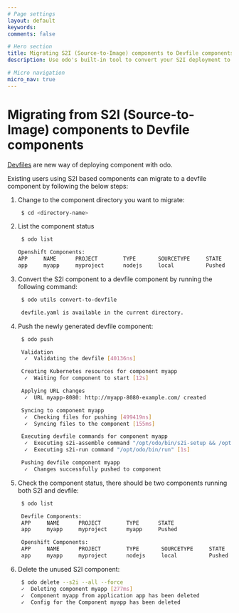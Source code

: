 ```yaml
---
# Page settings
layout: default
keywords:
comments: false

# Hero section
title: Migrating S2I (Source-to-Image) components to Devfile components
description: Use odo's built-in tool to convert your S2I deployment to devfile

# Micro navigation
micro_nav: true
---
```

# Migrating from S2I (Source-to-Image) components to Devfile components

[Devfiles](https://devfile.github.io/) are new way of deploying component with odo.

Existing users using S2I based components can migrate to a devfile component by following the below steps:

1.  Change to the component directory you want to migrate:
    
    ``` sh
     $ cd <directory-name>
    ```

2.  List the component status
    
    ``` sh
     $ odo list
    
    Openshift Components:
    APP     NAME      PROJECT        TYPE       SOURCETYPE     STATE
    app     myapp     myproject      nodejs     local          Pushed
    ```

3.  Convert the S2I component to a devfile component by running the following command:
    
    ``` sh
     $ odo utils convert-to-devfile
    
     devfile.yaml is available in the current directory.
    ```

4.  Push the newly generated devfile component:
    
    ``` sh
     $ odo push
    
     Validation
      ✓  Validating the devfile [40136ns]
    
     Creating Kubernetes resources for component myapp
      ✓  Waiting for component to start [12s]
    
     Applying URL changes
      ✓  URL myapp-8080: http://myapp-8080-example.com/ created
    
     Syncing to component myapp
      ✓  Checking files for pushing [499419ns]
      ✓  Syncing files to the component [155ms]
    
     Executing devfile commands for component myapp
      ✓  Executing s2i-assemble command "/opt/odo/bin/s2i-setup && /opt/odo/bin/assemble-and-restart" [47s]
      ✓  Executing s2i-run command "/opt/odo/bin/run" [1s]
    
     Pushing devfile component myapp
      ✓  Changes successfully pushed to component
    ```

5.  Check the component status, there should be two components running both S2I and devfile:
    
    ``` sh
     $ odo list
    
     Devfile Components:
     APP     NAME      PROJECT        TYPE      STATE
     app     myapp     myproject      myapp     Pushed
    
     Openshift Components:
     APP     NAME      PROJECT        TYPE       SOURCETYPE     STATE
     app     myapp     myproject      nodejs     local          Pushed
    ```

6.  Delete the unused S2I component:
    
    ``` sh
     $ odo delete --s2i --all --force
     ✓  Deleting component myapp [277ms]
     ✓  Component myapp from application app has been deleted
     ✓  Config for the Component myapp has been deleted
    ```
